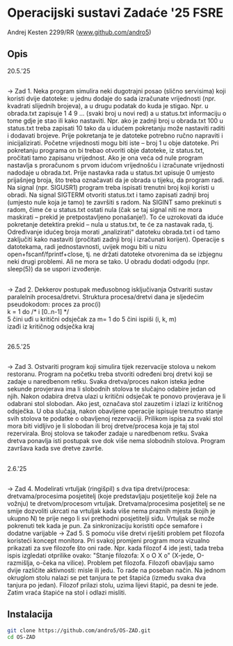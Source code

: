 # Operacijski sustavi Zadaće '25 FSRE
Andrej Kesten 2299/RR (www.github.com/andro5)

## Opis
20.5.'25
##
-> Zad 1.
Neka program simulira neki dugotrajni posao (slično servisima) koji koristi dvije datoteke: 
u jednu dodaje do sada izračunate vrijednosti (npr. kvadrati slijednih brojeva), a u drugu 
podatak do kuda je stigao. Npr. u obrada.txt zapisuje 1 4 9 … (svaki broj u novi red) a u 
status.txt informaciju o tome gdje je stao ili kako nastaviti. Npr. ako je zadnji broj u 
obrada.txt 100 u status.txt treba zapisati 10 tako da u idućem pokretanju može nastaviti 
raditi i dodavati brojeve.
 Prije pokretanja te je datoteke potrebno ručno napraviti i inicijalizirati. Početne vrijednosti 
mogu biti iste – broj 1 u obje datoteke.
 Pri pokretanju programa on bi trebao otvoriti obje datoteke, iz status.txt, pročitati tamo 
zapisanu vrijednost. Ako je ona veća od nule program nastavlja s proračunom s prvom 
idućom vrijednošću i izračunate vrijednosti nadodaje u obrada.txt. Prije nastavka rada u 
status.txt upisuje 0 umjesto prijašnjeg broja, što treba označavati da je obrada u tijeku, da 
program radi.
 Na signal (npr. SIGUSR1) program treba ispisati trenutni broj koji koristi u obradi. Na 
signal SIGTERM otvoriti status.txt i tamo zapisati zadnji broj (umjesto nule koja je tamo) 
te završiti s radom.
 Na SIGINT samo prekinuti s radom, čime će u status.txt ostati nula (čak se taj signal niti 
ne mora maskirati – prekid je pretpostavljeno ponašanje!). To će uzrokovati da iduće 
pokretanje detektira prekid – nula u status.txt, te će za nastavak rada, tj. Određivanje 
idućeg broja morati „analizirati“ datoteku obrada.txt i od tamo zaključiti kako nastaviti 
(pročitati zadnji broj i izračunati korijen). Operacije s datotekama, radi jednostavnosti, 
uvijek mogu biti u nizu open+fscanf/fprintf+close, tj. ne držati datoteke otvorenima da se 
izbjegnu neki drugi problemi. Ali ne mora se tako. U obradu dodati odgodu (npr. sleep(5)) 
da se uspori izvođenje.
##
-> Zad 2.
Dekkerov postupak međusobnog isključivanja
 Ostvariti sustav paralelnih procesa/dretvi. Struktura
 procesa/dretvi dana je sljedećim pseudokodom:
 proces
 za
 proc(i)         
k = 1 do
 /* i [0..n-1] */   
5 čini
 uđi u kritični odsječak
 za
 m= 1 do
 5 čini
 ispiši (i, k, m)      
izađi iz kritičnog odsječka
 kraj
##
 26.5.'25
 ##
 -> Zad 3.
 Ostvariti program koji simulira tijek rezervacije stolova u nekom
 restoranu. Program na početku treba stvoriti određeni broj dretvi koji
 se zadaje u naredbenom retku. Svaka dretva/proces nakon isteka
 jedne sekunde provjerava ima li slobodnih stolova te slučajno
 odabire jedan od njih. Nakon odabira dretva ulazi u kritični odsječak
 te ponovo provjerava je li odabrani stol slobodan. Ako jest, označava
 stol zauzetim i izlazi iz kritičnog odsječka. U oba slučaja, nakon
 obavljene operacije ispisuje trenutno stanje svih stolova te podatke o
 obavljenoj rezervaciji. Prilikom ispisa za svaki stol mora biti vidljivo
 je li slobodan ili broj dretve/procesa koja je taj stol rezervirala. Broj
 stolova se također zadaje u naredbenom retku. Svaka dretva
 ponavlja isti postupak sve dok više nema slobodnih stolova.
 Program završava kada sve dretve završe.
 ##
 2.6.'25
 ##
 -> Zad 4.
Modelirati
 vrtuljak
 (ringišpil)
 s
 dva
 tipa
 dretvi/procesa:
 dretvama/procesima posjetitelj (koje predstavljaju posjetitelje koji žele na
 vožnju) te dretvom/procesom vrtuljak. Dretvama/procesima posjetitelj se ne
 smije dozvoliti ukrcati na vrtuljak kada više nema praznih mjesta (kojih je
 ukupno N) te prije nego li svi prethodni posjetitelji siđu. Vrtuljak se može
 pokrenuti tek kada je pun. Za sinkronizaciju koristiti opće semafore i dodatne
 varijable
 -> Zad 5.
  S pomoću više dretvi riješiti problem pet filozofa koristeći
 koncept monitora. Pri svakoj promjeni program mora
 vizualno prikazati za sve filozofe što oni rade. Npr. kada
 filozof 4 ide jesti, tada treba ispis izgledati otprilike ovako:
 "Stanje filozofa: X o O X o" (X-jede, O-razmišlja, o-čeka na
 vilice).
 Problem pet filozofa. Filozofi obavljaju samo dvije različite
 aktivnosti: misle ili jedu. To rade na poseban način. Na
 jednom okruglom stolu nalazi se pet tanjura te pet štapića
 (između svaka dva tanjura po jedan). Filozof prilazi stolu,
 uzima lijevi štapić, pa desni te jede. Zatim vraća štapiće na
 stol i odlazi misliti.


## Instalacija

```bash
git clone https://github.com/andro5/OS-ZAD.git
cd OS-ZAD
